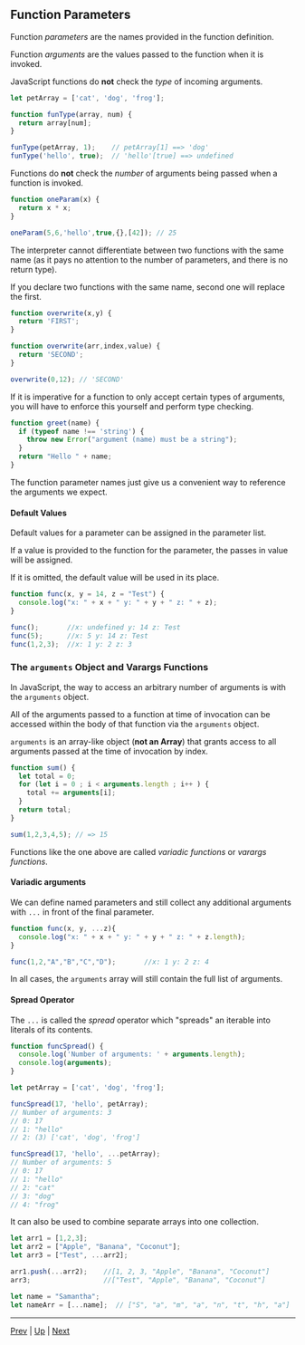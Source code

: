 ## Function Parameters

Function _parameters_ are the names provided in the function definition.

Function _arguments_ are the values passed to the function when it is invoked.

JavaScript functions do **not** check the _type_ of incoming arguments.

```javascript
let petArray = ['cat', 'dog', 'frog'];

function funType(array, num) {
  return array[num];
}

funType(petArray, 1);    // petArray[1] ==> 'dog'
funType('hello', true);  // 'hello'[true] ==> undefined
```

Functions do **not** check the _number_ of arguments being passed when a function is invoked.

```javascript
function oneParam(x) {
  return x * x;
}

oneParam(5,6,'hello',true,{},[42]); // 25
```

The interpreter cannot differentiate between two functions with the same name (as it pays no attention to the number of parameters, and there is no return type). 

If you declare two functions with the same name, second one will replace the first.  

```javascript
function overwrite(x,y) {
  return 'FIRST';
}

function overwrite(arr,index,value) {
  return 'SECOND';
}

overwrite(0,12); // 'SECOND'
```

If it is imperative for a function to only accept certain types of arguments, you will have to enforce this yourself and perform type checking.

```javascript
function greet(name) {
  if (typeof name !== 'string') {
    throw new Error("argument (name) must be a string");
  }
  return "Hello " + name;
}
```

The function parameter names just give us a convenient way to reference the arguments we expect.

#### Default Values

Default values for a parameter can be assigned in the parameter list. 

If a value is provided to the function for the parameter, the passes in value will be assigned. 

If it is omitted, the default value will be used in its place.

```js
function func(x, y = 14, z = "Test") {
  console.log("x: " + x + " y: " + y + " z: " + z);
}

func();       //x: undefined y: 14 z: Test
func(5);      //x: 5 y: 14 z: Test
func(1,2,3);  //x: 1 y: 2 z: 3
```

### The `arguments` Object and Varargs Functions

In JavaScript, the way to access an arbitrary number of arguments is with the `arguments` object.

All of the arguments passed to a function at time of invocation can be accessed within the body of that function via the `arguments` object.

`arguments` is an array-like object (**not an Array**) that grants access to all arguments passed at the time of invocation by index.

```js
function sum() {
  let total = 0;
  for (let i = 0 ; i < arguments.length ; i++ ) {
    total += arguments[i];
  }
  return total;
}

sum(1,2,3,4,5); // => 15
```

Functions like the one above are called *variadic functions* or *varargs functions*.

#### Variadic arguments

We can define named parameters and still collect any additional arguments with `...` in front of the final parameter.

```js
function func(x, y, ...z){
  console.log("x: " + x + " y: " + y + " z: " + z.length);
}

func(1,2,"A","B","C","D");       //x: 1 y: 2 z: 4
```

In all cases, the `arguments` array will still contain the full list of arguments.

#### Spread Operator

The `...` is called the _spread_ operator which "spreads" an iterable into literals of its contents.

```javascript
function funcSpread() {
  console.log('Number of arguments: ' + arguments.length);
  console.log(arguments);
}

let petArray = ['cat', 'dog', 'frog'];

funcSpread(17, 'hello', petArray);
// Number of arguments: 3
// 0: 17
// 1: "hello"
// 2: (3) ['cat', 'dog', 'frog']

funcSpread(17, 'hello', ...petArray);
// Number of arguments: 5
// 0: 17
// 1: "hello"
// 2: "cat"
// 3: "dog"
// 4: "frog"
```

It can also be used to combine separate arrays into one collection.

```js
let arr1 = [1,2,3];
let arr2 = ["Apple", "Banana", "Coconut"];
let arr3 = ["Test", ...arr2];

arr1.push(...arr2);    //[1, 2, 3, "Apple", "Banana", "Coconut"]
arr3;                  //["Test", "Apple", "Banana", "Coconut"]
```

```js
let name = "Samantha";
let nameArr = [...name];  // ["S", "a", "m", "a", "n", "t", "h", "a"]
```

<hr>

[Prev](definitions.md) | [Up](README.md) | [Next](expressions.md)

